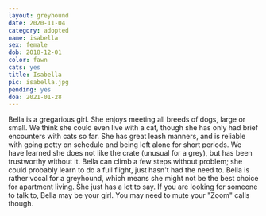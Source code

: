 ```yaml
---
layout: greyhound
date: 2020-11-04
category: adopted
name: isabella
sex: female
dob: 2018-12-01
color: fawn
cats: yes
title: Isabella
pic: isabella.jpg
pending: yes
doa: 2021-01-28
---
```

Bella is a gregarious girl.  She enjoys meeting all breeds of dogs, large or small. We think she could even live with a cat, though she has only had brief encounters with cats so far. She has great leash manners, and is reliable with going potty on schedule and being left alone for short periods.  We have learned she does not like the crate (unusual for a grey), but has been trustworthy without it.  Bella can climb a few steps without problem; she could probably learn to do a full flight, just hasn't had the need to.  Bella is rather vocal for a greyhound, which means she might not be the best choice for apartment living.  She just has a lot to say.  If you are looking for someone to talk to, Bella may be your girl. You may need to mute your "Zoom" calls though. 
